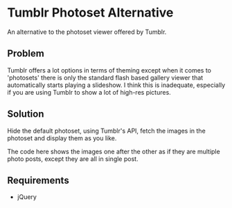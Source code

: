 Tumblr Photoset Alternative
===========================

An alternative to the photoset viewer offered by Tumblr.


Problem
-------

Tumblr offers a lot options in terms of theming except when it comes to 
'photosets' there is only the standard flash based gallery viewer that 
automatically starts playing a slideshow. I think this is inadequate, 
especially if you are using Tumblr to show a lot of high-res pictures.


Solution
--------

Hide the default photoset, using Tumblr's API, fetch the images in the 
photoset and display them as you like.

The code here shows the images one after the other as if they are multiple 
photo posts, except they are all in single post.

Requirements
------------
* jQuery

